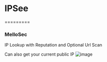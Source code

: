 # IPSee
=========
### MelloSec


IP Lookup with Reputation and Optional Url Scan



Can also get your current public IP
![image](https://user-images.githubusercontent.com/65114647/173103528-ed3c3532-3ce5-48d1-b302-88729254e237.png)
